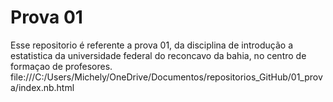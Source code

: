 
# Prova 01

<!-- badges: start -->
<!-- badges: end -->

Esse repositorio é referente a prova 01, da disciplina de introdução a estatistica da universidade federal do reconcavo da bahia, no centro de formaçao de profesores.
file:///C:/Users/Michely/OneDrive/Documentos/repositorios_GitHub/01_prova/index.nb.html

